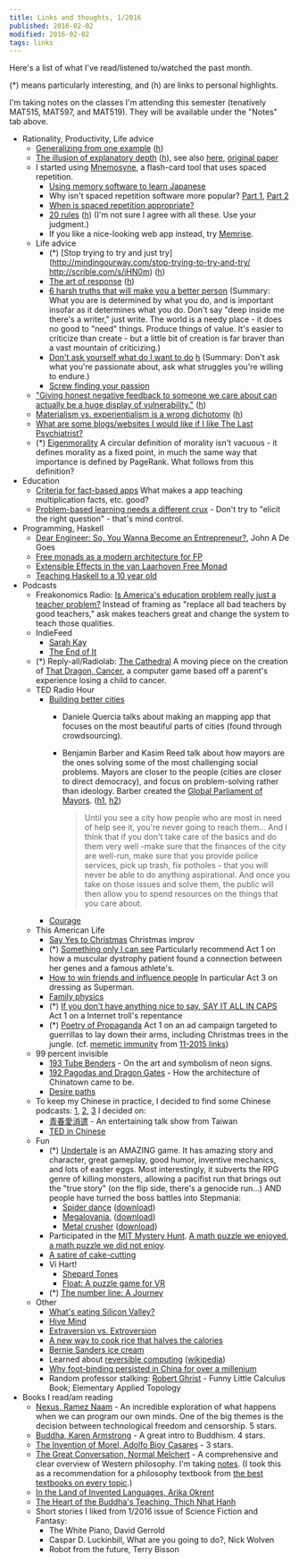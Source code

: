 ```yaml
---
title: Links and thoughts, 1/2016
published: 2016-02-02
modified: 2016-02-02
tags: links
---
```


Here's a list of what I've read/listened to/watched the past month.

(\*) means particularly interesting, and (h) are links to personal highlights.

I'm taking notes on the classes I'm attending this semester (tenatively MAT515, MAT597, and MAT519). They will be available under the "Notes" tab above.

- Rationality, Productivity, Life advice
	- [Generalizing from one example](http://lesswrong.com/lw/dr/generalizing_from_one_example/) ([h](http://scrible.com/s/kzAym))
    - [The illusion of explanatory depth](http://scienceblogs.com/mixingmemory/2006/11/16/the-illusion-of-explanatory-de/) ([h](http://scrible.com/s/61N66)), see also [here](http://www.scotthyoung.com/blog/2015/12/22/illusion-of-explanatory-depth/), [original paper](http://www.yale.edu/cogdevlab/aarticles/IOED%20proofs.pdf%201.pdf)
    - I started using [Mnemosyne](http://mnemosyne-proj.org/), a flash-card tool that uses spaced repetition.
		- [Using memory software to learn Japanese](https://nihongoperapera.com/mnemosyne.html)
		- Why isn't spaced repetition software more popular? [Part 1](http://qsdeutschland.de/en/why-isnt-spaced-repetition-software-more-popular/), [Part 2](http://qsdeutschland.de/en/why-isnt-spaced-repetition-software-more-popular-part-2/)
        - [When is spaced repetition appropriate?](http://lesswrong.com/lw/juq/a_vote_against_spaced_repetition/)
        - [20 rules](http://lesswrong.com/lw/dr/generalizing_from_one_example/) ([h](http://scrible.com/s/kzAym)) (I'm not sure I agree with all these. Use your judgment.)
		- If you like a nice-looking web app instead, try [Memrise]( http://www.memrise.com/).
    - Life advice
        - (\*) [Stop trying to try and just try](http://mindingourway.com/stop-trying-to-try-and-try/ http://scrible.com/s/iHN0m) ([h](http://scrible.com/s/iHN0m))
        - [The art of response](http://mindingourway.com/the-art-of-response/) ([h](http://scrible.com/s/iHN0m))
        - [6 harsh truths that will make you a better person](http://www.cracked.com/blog/6-harsh-truths-that-will-make-you-better-person/) (Summary: What you are is determined by what you do, and is important insofar as it determines what you do. Don't say "deep inside me there's a writer," just write. The world is a needy place - it does no good to "need" things. Produce things of value. It's easier to criticize than create - but a little bit of creation is far braver than a vast mountain of criticizing.)
        - [Don't ask yourself what do I want to do](http://qz.com/584874/you-probably-know-to-ask-yourself-what-do-i-want-heres-a-way-better-question/) [h](http://scrible.com/s/4FN46) (Summary: Don't ask what you're passionate about, ask what struggles you're willing to endure.)
        - [Screw finding your passion](http://markmanson.net/passion)
    - ["Giving honest negative feedback to someone we care about can actually be a huge display of vulnerability."](http://alexzhu.me/2015/06/22/the-vulnerability-in-giving-criticism/) ([h](http://scrible.com/s/g3x2m))
    - [Materialism vs. experientialism is a wrong dichotomy](http://alexzhu.me/2015/04/06/materialism-vs-experientialism-is-a-wrong-dichotomy/) ([h](http://scrible.com/s/g3N2m))
    - [What are some blogs/websites I would like if I like The Last Psychiatrist?](https://www.quora.com/What-are-some-blogs-websites-I-would-like-if-I-like-The-Last-Psychiatrist)
	- (\*) [Eigenmorality](http://www.scottaaronson.com/blog/?p=1820) A circular definition of morality isn't vacuous - it defines morality as a fixed point, in much the same way that importance is defined by PageRank. What follows from this definition?
- Education
    - [Criteria for fact-based apps](https://tjzager.wordpress.com/2016/01/05/my-criteria-for-fact-based-apps/) What makes a app teaching multiplication facts, etc. good?
    - [Problem-based learning needs a different crux](http://blog.mrmeyer.com/2016/problem-based-learning-needs-a-different-crux/) - Don't try to "elicit the right question" - that's mind control.
- Programming, Haskell
    - [Dear Engineer: So, You Wanna Become an Entrepreneur?](http://degoes.net/articles/engineer-entrepreneur/), John A De Goes
    - [Free monads as a modern architecture for FP](http://degoes.net/articles/modern-fp/)
    - [Extensible Effects in the van Laarhoven Free Monad](http://aaronlevin.ca/post/136494428283/extensible-effects-in-the-van-laarhoven-free-monad)
    - [Teaching Haskell to a 10 year old](https://superginbaby.wordpress.com/2015/04/08/teaching-haskell-to-a-10-year-old-day-1/)
- Podcasts
    - Freakonomics Radio: [Is America's education problem really just a teacher problem?](http://freakonomics.com/2016/01/28/is-americas-education-problem-really-just-a-teacher-problem-a-freakonomics-radio-rebroadcast/) Instead of framing as "replace all bad teachers by good teachers,"  ask makes teachers great and change the system to teach those qualities.
    - IndieFeed
		- [Sarah Kay](http://indiefeedpp.libsyn.com/sarah-kay-the-table-game)
        - [The End of It](http://indiefeedpp.libsyn.com/cristin-okeefe-aptowicz-the-end-of-it)
    - (\*) Reply-all/Radiolab: [The Cathedral](https://gimletmedia.com/episode/50-the-cathedral/) A moving piece on the creation of [That Dragon, Cancer](http://www.thatdragoncancer.com/#home), a computer game based off a parent's experience losing a child to cancer. 
    - TED Radio Hour
        - [Building better cities](http://www.npr.org/programs/ted-radio-hour/462178064/building-better-cities?showDate=2016-01-08)
            - Daniele Quercia talks about making an mapping app that focuses on the most beautiful parts of cities (found through crowdsourcing).
            - Benjamin Barber and Kasim Reed talk about how mayors are the ones solving some of the most challenging social problems. Mayors are closer to the people (cities are closer to direct democracy), and focus on problem-solving rather than ideology. Barber created the [Global Parliament of Mayors](http://www.globalparliamentofmayors.org/). ([h1](http://scrible.com/s/01xOm), [h2](http://scrible.com/s/21xOm))
			
		        > Until you see a city how people who are most in need of help see it, you're never going to reach them... And I think that if you don't take care of the basics and do them very well -make sure that the finances of the city are well-run, make sure that you provide police services, pick up trash, fix potholes - that you will never be able to do anything aspirational. And once you take on those issues and solve them, the public will then allow you to spend resources on the things that you care about.
		- [Courage](http://www.npr.org/programs/ted-radio-hour/368757408/courage?showDate=2016-01-15)
    - This American Life
        - [Say Yes to Christmas](http://www.thisamericanlife.org/radio-archives/episode/576/say-yes-to-christmas) Christmas improv
        - (\*) [Something only I can see](http://www.thisamericanlife.org/radio-archives/episode/577/something-only-i-can-see) Particularly recommend Act 1 on how a muscular dystrophy patient found a connection between her genes and a famous athlete's.
        - [How to win friends and influence people](http://www.thisamericanlife.org/radio-archives/episode/198/how-to-win-friends-and-influence-people) In particular Act 3 on dressing as Superman.
        - [Family physics](http://www.thisamericanlife.org/radio-archives/episode/214/family-physics)
		- (\*) [If you don't have anything nice to say, SAY IT ALL IN CAPS](http://www.thisamericanlife.org/radio-archives/episode/545/if-you-dont-have-anything-nice-to-say-say-it-in-all-caps) Act 1 on a Internet troll's repentance
		- (\*) [Poetry of Propaganda](http://www.thisamericanlife.org/radio-archives/episode/575/poetry-of-propaganda) Act 1 on an ad campaign targeted to guerrillas to lay down their arms, including Christmas trees in the jungle. (cf. [memetic immunity](https://medium.com/@pericarus/paris-and-memetic-immunity-ed74b46a2a63#.vnor3bs2n) from [11-2015 links](https://holdenlee.wordpress.com/2015/12/07/november-links-and-activities/))
    - 99 percent invisible
        - [193 Tube Benders](http://99percentinvisible.org/episode/tube-benders/) - On the art and symbolism of neon signs.
        - [192 Pagodas and Dragon Gates](http://99percentinvisible.org/episode/tube-benders/) - How the architecture of Chinatown came to be.
        - [Desire paths](http://99percentinvisible.org/article/least-resistance-desire-paths-can-lead-better-design/)
    - To keep my Chinese in practice, I decided to find some Chinese podcasts: [1](http://www.fluentu.com/chinese/blog/2014/01/18/chinese-podcasts/), [2](https://www.quora.com/What-are-the-best-podcasts-for-learning-Mandarin), [3](http://chinesehacks.com/resources/web/the-question-of-chinese-language-podcasts/) I decided on:
        - [青春愛消遣](http://youngloveplay.blogspot.hk/) - An entertaining talk show from Taiwan
		- [TED in Chinese](https://itunes.apple.com/us/podcast/ted-yan-jiang-zhong-wen-lang/id1062746362?mt=2)
    - Fun
        - (\*) [Undertale](http://undertale.com/) is an AMAZING game. It has amazing story and character, great gameplay, good humor, inventive mechanics, and lots of easter eggs. Most interestingly, it subverts the RPG genre of killing monsters, allowing a pacifist run that brings out the "true story" (on the flip side, there's a genocide run...) AND people have turned the boss battles into Stepmania:
			- [Spider dance](https://www.youtube.com/watch?v=n_TQJpJ9Vbk) ([download](http://www.mediafire.com/download/o38bue4z20t75fj/Spider+Dance+SM5+%5BTaroNuke%5D.zip))
			- [Megalovania](https://www.youtube.com/watch?v=0kGi9LE21dU), ([download](http://www.mediafire.com/download/2wodo9hq95wfqop/Megalovania+SM5+%5BTaroNuke%5D.zip))
			- [Metal crusher](https://www.youtube.com/watch?v=b4XpLFeQF8c) ([download](http://www.mediafire.com/download/ch5m2ozo4kxei54/Metal+Crusher+SM5+%5BTaroNuke%5D.zip))
        - Participated in the [MIT Mystery Hunt](http://huntception.com/). [A math puzzle we enjoyed](http://huntception.com/puzzle/identify_sort_index_solve/), [a math puzzle we did not enjoy](http://huntception.com/puzzle/replication/).
        - [A satire of cake-cutting](http://pnis.co/scinews/vol3/cake_cut_algorithm.html)
        - Vi Hart!
			- [Shepard Tones](https://vimeo.com/147403169)
			- [Float: A puzzle game for VR](https://vimeo.com/147908916)
        - (\*) [The number line: A Journey](http://mathwithbaddrawings.com/2016/01/20/the-number-line-a-journey/)
	- Other
		- [What's eating Silicon Valley?](http://qz.com/586941/whats-eating-silicon-valley/)
        - [Hive Mind](http://slatestarcodex.com/2015/12/08/book-review-hive-mind/)
        - [Extraversion vs. Extroversion](http://blogs.scientificamerican.com/beautiful-minds/the-difference-between-extraversion-and-extroversion/)
        - [A new way to cook rice that halves the calories](http://www.sciencealert.com/scientists-discover-a-new-way-to-cook-rice-that-could-halve-the-calories)
        - [Bernie Sanders ice cream](http://elitedaily.com/social-news/bernie-sanders-ice-cream-ben-jerrys/1341550/)
        - Learned about [reversible computing](https://www.technologyreview.com/s/422511/the-fantastical-promise-of-reversible-computing/) ([wikipedia](https://en.wikipedia.org/wiki/Reversible_computing))
        - [Why foot-binding persisted in China for over a millenium](http://www.smithsonianmag.com/history/why-footbinding-persisted-china-millennium-180953971/)
        - Random professor stalking: [Robert Ghrist](https://www.math.upenn.edu/~ghrist/index.html) - Funny Little Calculus Book; Elementary Applied Topology
- Books I read/am reading
    - [Nexus, Ramez Naam](https://www.goodreads.com/book/show/13642710-nexus?ac=1&from_search=1) - An incredible exploration of what happens when we can program our own minds. One of the big themes is the decision between technological freedom and censorship. 5 stars.
    - [Buddha, Karen Armstrong](https://www.goodreads.com/book/show/27304.Buddha?ac=1&from_search=1) - A great intro to Buddhism. 4 stars.
    - [The Invention of Morel, Adolfo Bioy Casares](https://www.goodreads.com/book/show/94486.The_Invention_of_Morel?ac=1&from_search=1) - 3 stars.
    - [The Great Conversation, Normal Melchert](https://www.goodreads.com/book/show/109588.The_Great_Conversation?ac=1&from_search=1) - A comprehensive and clear overview of Western philosophy. I'm taking [notes](https://workflowy.com/s/wL3CyEXpHY#/298b0d4456a6). (I took this as a recommendation for a philosophy textbook from [the best textbooks on every topic]( http://lesswrong.com/lw/3gu/the_best_textbooks_on_every_subject/).)
    - [In the Land of Invented Languages, Arika Okrent](https://www.goodreads.com/book/show/3730120-in-the-land-of-invented-languages?ac=1&from_search=1)
    - [The Heart of the Buddha's Teaching, Thich Nhat Hanh](https://www.goodreads.com/book/show/209574.The_Heart_of_the_Buddha_s_Teaching?ac=1&from_search=1)
    - Short stories I liked from 1/2016 issue of Science Fiction and Fantasy: 
		- The White Piano, David Gerrold
		- Caspar D. Luckinbill, What are you going to do?, Nick Wolven
		- Robot from the future, Terry Bisson
